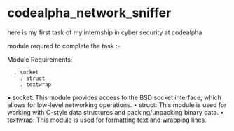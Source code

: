 # codealpha_network_sniffer
here is my first task of my internship in cyber security at codealpha

module requred to complete the task :-

Module Requirements: 

	  . socket
        . struct
        . textwrap

•  socket: This module provides access to the BSD socket interface, which allows for low-level networking operations.
•  struct: This module is used for working with C-style data structures and packing/unpacking binary data.
•  textwrap: This module is used for formatting text and wrapping lines.





